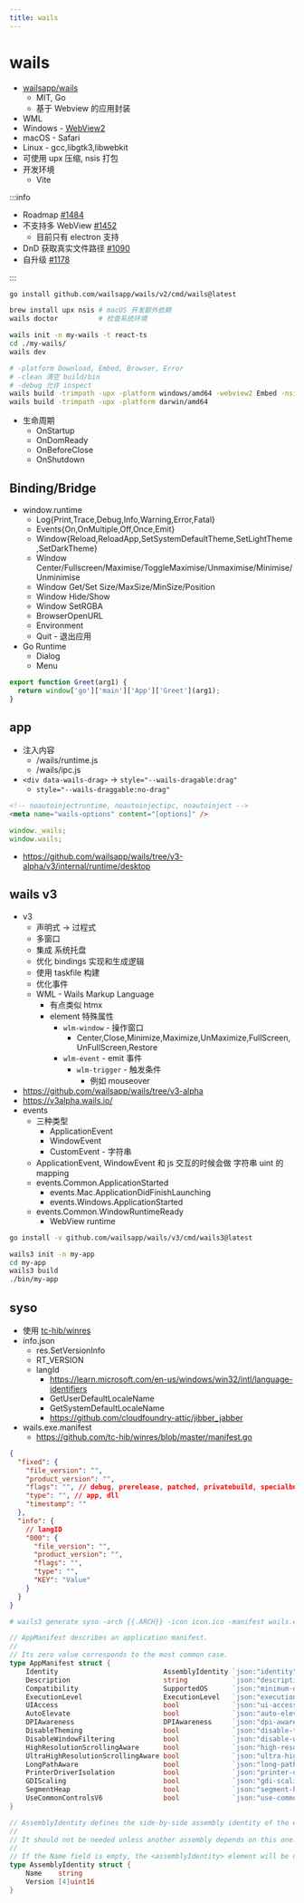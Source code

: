 ```yaml
---
title: wails
---
```


# wails

- [wailsapp/wails](https://github.com/wailsapp/wails)
  - MIT, Go
  - 基于 Webview 的应用封装
- WML
- Windows - [WebView2](https://developer.microsoft.com/en-us/microsoft-edge/webview2/)
- macOS - Safari
- Linux - gcc,libgtk3,libwebkit
- 可使用 upx 压缩, nsis 打包
- 开发环境
  - Vite

:::info

- Roadmap [#1484](https://github.com/wailsapp/wails/discussions/1484)
- 不支持多 WebView [#1452](https://github.com/wailsapp/wails/discussions/1452)
  - 目前只有 electron 支持
- DnD 获取真实文件路径 [#1090](https://github.com/wailsapp/wails/issues/1090)
- 自升级 [#1178](https://github.com/wailsapp/wails/issues/1178)

:::

```bash
go install github.com/wailsapp/wails/v2/cmd/wails@latest

brew install upx nsis # macOS 开发额外依赖
wails doctor          # 检查系统环境

wails init -n my-wails -t react-ts
cd ./my-wails/
wails dev

# -platform Download, Embed, Browser, Error
# -clean 清空 build/bin
# -debug 允许 inspect
wails build -trimpath -upx -platform windows/amd64 -webview2 Embed -nsis
wails build -trimpath -upx -platform darwin/amd64
```

- 生命周期
  - OnStartup
  - OnDomReady
  - OnBeforeClose
  - OnShutdown

## Binding/Bridge

- window.runtime
  - Log{Print,Trace,Debug,Info,Warning,Error,Fatal}
  - Events{On,OnMultiple,Off,Once,Emit}
  - Window{Reload,ReloadApp,SetSystemDefaultTheme,SetLightTheme,SetDarkTheme}
  - Window Center/Fullscreen/Maximise/ToggleMaximise/Unmaximise/Minimise/Unminimise
  - Window Get/Set Size/MaxSize/MinSize/Position
  - Window Hide/Show
  - Window SetRGBA
  - BrowserOpenURL
  - Environment
  - Quit - 退出应用
- Go Runtime
  - Dialog
  - Menu

```ts
export function Greet(arg1) {
  return window['go']['main']['App']['Greet'](arg1);
}
```

## app

- 注入内容
  - /wails/runtime.js
  - /wails/ipc.js
- `<div data-wails-drag>` -> `style="--wails-dragable:drag"`
  - `style="--wails-draggable:no-drag"`

```html
<!-- noautoinjectruntime, noautoinjectipc, noautoinject -->
<meta name="wails-options" content="[options]" />
```

```ts
window._wails;
window.wails;
```

- https://github.com/wailsapp/wails/tree/v3-alpha/v3/internal/runtime/desktop

## wails v3

- v3
  - 声明式 -> 过程式
  - 多窗口
  - 集成 系统托盘
  - 优化 bindings 实现和生成逻辑
  - 使用 taskfile 构建
  - 优化事件
  - WML - Wails Markup Language
    - 有点类似 htmx
    - element 特殊属性
      - `wlm-window` - 操作窗口
        - Center,Close,Minimize,Maximize,UnMaximize,FullScreen,UnFullScreen,Restore
      - `wlm-event` - emit 事件
        - `wlm-trigger` - 触发条件
          - 例如 mouseover
- https://github.com/wailsapp/wails/tree/v3-alpha
- https://v3alpha.wails.io/
- events
  - 三种类型
    - ApplicationEvent
    - WindowEvent
    - CustomEvent - 字符串
  - ApplicationEvent, WindowEvent 和 js 交互的时候会做 字符串 uint 的 mapping
  - events.Common.ApplicationStarted
    - events.Mac.ApplicationDidFinishLaunching
    - events.Windows.ApplicationStarted
  - events.Common.WindowRuntimeReady
    - WebView runtime

```bash
go install -v github.com/wailsapp/wails/v3/cmd/wails3@latest

wails3 init -n my-app
cd my-app
wails3 build
./bin/my-app
```

## syso

- 使用 [tc-hib/winres](https://github.com/tc-hib/winres)
- info.json
  - res.SetVersionInfo
  - RT_VERSION
  - langId
    - https://learn.microsoft.com/en-us/windows/win32/intl/language-identifiers
    - GetUserDefaultLocaleName
    - GetSystemDefaultLocaleName
    - https://github.com/cloudfoundry-attic/jibber_jabber
- wails.exe.manifest
  - https://github.com/tc-hib/winres/blob/master/manifest.go

```json title="info.json"
{
  "fixed": {
    "file_version": "",
    "product_version": "",
    "flags": "", // debug, prerelease, patched, privatebuild, specialbuild
    "type": "", // app, dll
    "timestamp": ""
  },
  "info": {
    // langID
    "000": {
      "file_version": "",
      "product_version": "",
      "flags": "",
      "type": "",
      "KEY": "Value"
    }
  }
}
```

```bash
# wails3 generate syso -arch {{.ARCH}} -icon icon.ico -manifest wails.exe.manifest -info info.json -out ../wails.syso
```

```go
// AppManifest describes an application manifest.
//
// Its zero value corresponds to the most common case.
type AppManifest struct {
	Identity                          AssemblyIdentity `json:"identity"`
	Description                       string           `json:"description"`
	Compatibility                     SupportedOS      `json:"minimum-os"`
	ExecutionLevel                    ExecutionLevel   `json:"execution-level"`
	UIAccess                          bool             `json:"ui-access"` // Require access to other applications' UI elements
	AutoElevate                       bool             `json:"auto-elevate"`
	DPIAwareness                      DPIAwareness     `json:"dpi-awareness"`
	DisableTheming                    bool             `json:"disable-theming"`
	DisableWindowFiltering            bool             `json:"disable-window-filtering"`
	HighResolutionScrollingAware      bool             `json:"high-resolution-scrolling-aware"`
	UltraHighResolutionScrollingAware bool             `json:"ultra-high-resolution-scrolling-aware"`
	LongPathAware                     bool             `json:"long-path-aware"`
	PrinterDriverIsolation            bool             `json:"printer-driver-isolation"`
	GDIScaling                        bool             `json:"gdi-scaling"`
	SegmentHeap                       bool             `json:"segment-heap"`
	UseCommonControlsV6               bool             `json:"use-common-controls-v6"` // Application requires Common Controls V6 (V5 remains the default)
}

// AssemblyIdentity defines the side-by-side assembly identity of the executable.
//
// It should not be needed unless another assembly depends on this one.
//
// If the Name field is empty, the <assemblyIdentity> element will be omitted.
type AssemblyIdentity struct {
	Name    string
	Version [4]uint16
}
```
